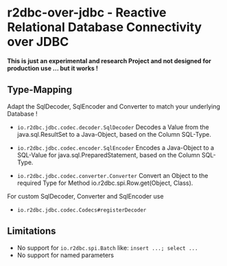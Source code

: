 # r2dbc-over-jdbc - Reactive Relational Database Connectivity over JDBC


**This is just an experimental and research Project and not designed for production use ... but it works !**


## Type-Mapping
Adapt the SqlDecoder, SqlEncoder and Converter to match your underlying Database !

* `io.r2dbc.jdbc.codec.decoder.SqlDecoder`
	Decodes a Value from the java.sql.ResultSet to a Java-Object, based on the Column SQL-Type.

* `io.r2dbc.jdbc.codec.encoder.SqlEncoder`
	Encodes a Java-Object to a SQL-Value for java.sql.PreparedStatement, based on the Column SQL-Type.
	
* `io.r2dbc.jdbc.codec.converter.Converter`
	Convert an Object to the required Type for Method io.r2dbc.spi.Row.get(Object, Class<T>).
		
	
For custom SqlDecoder, Converter and SqlEncoder use
* `io.r2dbc.jdbc.codec.Codecs#registerDecoder`


## Limitations
* No support for `io.r2dbc.spi.Batch` like: `insert ...; select ... `
* No support for named parameters
